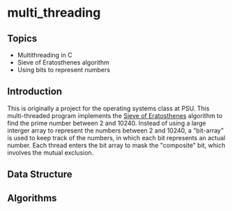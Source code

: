 # multi_threading

## Topics
- Multithreading in C
- Sieve of Eratosthenes algorithm
- Using bits to represent numbers

## Introduction
This is originally a project for the operating systems class at PSU. This multi-threaded program implements the [Sieve of Eratosthenes](https://en.wikipedia.org/wiki/Sieve_of_Eratosthenes) 
algorithm to find the prime number between 2 and 10240. Instead of using a large interger array to represent the numbers between 2 and 10240, a "bit-array" is used to keep track of the numbers, 
in which each bit represents an actual number. Each thread enters the bit array to mask the "composite" bit, which involves the mutual exclusion.


## Data Structure


## Algorithms

